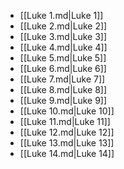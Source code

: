 - [[Luke 1.md|Luke 1]]
- [[Luke 2.md|Luke 2]]
- [[Luke 3.md|Luke 3]]
- [[Luke 4.md|Luke 4]]
- [[Luke 5.md|Luke 5]]
- [[Luke 6.md|Luke 6]]
- [[Luke 7.md|Luke 7]]
- [[Luke 8.md|Luke 8]]
- [[Luke 9.md|Luke 9]]
- [[Luke 10.md|Luke 10]]
- [[Luke 11.md|Luke 11]]
- [[Luke 12.md|Luke 12]]
- [[Luke 13.md|Luke 13]]
- [[Luke 14.md|Luke 14]]